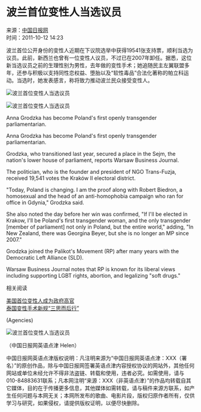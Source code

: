 # 波兰首位变性人当选议员

来源：[中国日报网](http://www.chinadaily.com.cn/)  
时间：2011-10-12 14:23  

波兰首位公开身份的变性人近期在下议院选举中获得19541张支持票，顺利当选为议员。此前，新西兰也曾有一位变性人议员，不过已在2007年卸任。据悉，这位新当选议员之前的生理性别为男性，去年做的变性手术；她追随民主左翼联盟多年，还参与积极以支持同性恋权益、堕胎以及“软性毒品”合法化著称的帕立科运动。当选时，她发表感言，称将致力推动波兰民众接受变性人。

![波兰首位变性人当选议员](../../attachement/jpg/site1/20081224/00221910dbbd0abbebf30e.jpg)

![波兰首位变性人当选议员](../../attachement/jpg/site1/20111012/00221910993f0fff77980d.jpg)

Anna Grodzka has become Poland's first openly transgender parliamentarian.

Anna Grodzka has become Poland's first openly transgender parliamentarian.

Grodzka, who transitioned last year, secured a place in the Sejm, the nation's lower house of parliament, reports Warsaw Business Journal.

The politician, who is the founder and president of NGO Trans-Fuzja, received 19,541 votes the Kraków II electoral district.

"Today, Poland is changing. I am the proof along with Robert Biedron, a homosexual and the head of an anti-homophobia campaign who ran for office in Gdynia," Grodzka said.

She also noted the day before her win was confirmed, "If I'll be elected in Krakow, I'll be Poland's first transgender woman, and the only transgender [member of parliament] not only in Poland, but the entire world," adding, "In New Zealand, there was Georgina Beyer, but she is no longer an MP since 2007."

Grodzka joined the Palikot's Movement (RP) after many years with the Democratic Left Alliance (SLD).

Warsaw Business Journal notes that RP is known for its liberal views including supporting LGBT rights, abortion, and legalizing "soft drugs."

相关阅读

[美国首位变性人成为政府高官](../../2010-01/06/content_9274264.htm)  
[泰国变性手术新规“三思而后行”](../../2009-11/27/content_9064849.htm)

(Agencies)

![波兰首位变性人当选议员](../../attachement/jpg/site1/20081028/00221910993f0a70b80c02.jpg)

（中国日报网英语点津 Helen）

中国日报网英语点津版权说明：凡注明来源为“中国日报网英语点津：XXX（署名）”的原创作品，除与中国日报网签署英语点津内容授权协议的网站外，其他任何网站或单位未经允许不得非法盗链、转载和使用，违者必究。如需使用，请与010-84883631联系；凡本网注明“来源：XXX（非英语点津）”的作品均转载自其它媒体，目的在于传播更多信息，其他媒体如需转载，请与稿件来源方联系，如产生任何问题与本网无关；本网所发布的歌曲、电影片段，版权归原作者所有，仅供学习与研究，如果侵权，请提供版权证明，以便尽快删除。